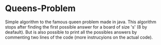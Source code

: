 # Queens-Problem
Simple algorithm to the famous queen problem made in java.
This algorithm stops after finding the first possible answer for a board of size 's' (8 by deafault).
But is also possible to print all the possibles answers by commenting two lines of the code (more instrucyions on the actual code).
